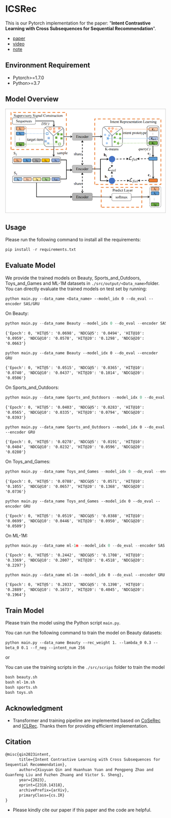 # ICSRec

This is our Pytorch implementation for the paper: "**Intent Contrastive Learning with Cross Subsequences for Sequential Recommendation**".
- [paper](https://arxiv.org/pdf/2310.14318.pdf)
- [video](https://www.bilibili.com/video/BV1Aw411g7xC/?vd_source=96ebb649d074a7680a8f9de2c1275ed6)
- [note](https://juejin.cn/post/7298220509127458843)
## Environment  Requirement

* Pytorch>=1.7.0
* Python>=3.7  

## Model Overview

 ![avator](./pics/model.png)

## Usage

Please run the following command to install all the requirements:  

```python
pip install -r requirements.txt
```

## Evaluate Model

We provide the trained models on Beauty, Sports_and_Outdoors, Toys_and_Games and ML-1M datasets in `./src/output/<Data_name>`folder. You can directly evaluate the trained models on test set by running:

```
python main.py --data_name <Data_name> --model_idx 0 --do_eval --encoder SAS/GRU
```

On Beauty:

```python
python main.py --data_name Beauty --model_idx 0 --do_eval --encoder SAS
```

```
{'Epoch': 0, 'HIT@5': '0.0698', 'NDCG@5': '0.0494', 'HIT@10': '0.0959', 'NDCG@10': '0.0578', 'HIT@20': '0.1298', 'NDCG@20': '0.0663'}
```

```
python main.py --data_name Beauty --model_idx 0 --do_eval --encoder GRU
```

```
{'Epoch': 0, 'HIT@5': '0.0515', 'NDCG@5': '0.0365', 'HIT@10': '0.0740', 'NDCG@10': '0.0437', 'HIT@20': '0.1014', 'NDCG@20': '0.0506'}
```

On Sports_and_Outdoors:

```python
python main.py --data_name Sports_and_Outdoors --model_idx 0 --do_eval --encoder SAS
```

```
{'Epoch': 0, 'HIT@5': '0.0403', 'NDCG@5': '0.0283', 'HIT@10': '0.0565', 'NDCG@10': '0.0335', 'HIT@20': '0.0794', 'NDCG@20': '0.0393'}
```

```
python main.py --data_name Sports_and_Outdoors --model_idx 0 --do_eval --encoder GRU
```

```
{'Epoch': 0, 'HIT@5': '0.0278', 'NDCG@5': '0.0191', 'HIT@10': '0.0404', 'NDCG@10': '0.0232', 'HIT@20': '0.0596', 'NDCG@20': '0.0280'}
```

On Toys_and_Games:

```python
python main.py --data_name Toys_and_Games --model_idx 0 --do_eval --encoder SAS
```

```
{'Epoch': 0, 'HIT@5': '0.0788', 'NDCG@5': '0.0571', 'HIT@10': '0.1055', 'NDCG@10': '0.0657', 'HIT@20': '0.1368', 'NDCG@20': '0.0736'}
```

```
python main.py --data_name Toys_and_Games --model_idx 0 --do_eval --encoder GRU
```

```
{'Epoch': 0, 'HIT@5': '0.0519', 'NDCG@5': '0.0388', 'HIT@10': '0.0699', 'NDCG@10': '0.0446', 'HIT@20': '0.0950', 'NDCG@20': '0.0509'}
```

On ML-1M:

```python
python main.py --data_name ml-1m --model_idx 0 --do_eval --encoder SAS
```

```
{'Epoch': 0, 'HIT@5': '0.2442', 'NDCG@5': '0.1708', 'HIT@10': '0.3369', 'NDCG@10': '0.2007', 'HIT@20': '0.4518', 'NDCG@20': '0.2297'}
```

```
python main.py --data_name ml-1m --model_idx 0 --do_eval --encoder GRU
```

```
{'Epoch': 0, 'HIT@5': '0.2033', 'NDCG@5': '0.1398', 'HIT@10': '0.2889', 'NDCG@10': '0.1673', 'HIT@20': '0.4045', 'NDCG@20': '0.1964'}
```



## Train Model

Please train the model using the Python script `main.py`.

You can run the following command to train the model on Beauty datasets:

```
python main.py --data_name Beauty --rec_weight 1. --lambda_0 0.3 --beta_0 0.1 --f_neg --intent_num 256 
```
or

You can use the training scripts in the `./src/scrips` folder to train the model 
```angular2html
bash beauty.sh
bash ml-1m.sh
bash sports.sh
bash toys.sh
```
## Acknowledgment

- Transformer and training pipeline are implemented based on [CoSeRec](https://github.com/salesforce/CoSeRec) and [ICLRec](https://github.com/salesforce/ICLRec). Thanks them for providing efficient implementation.


## Citation

```
@misc{qin2023intent,
      title={Intent Contrastive Learning with Cross Subsequences for Sequential Recommendation}, 
      author={Xiuyuan Qin and Huanhuan Yuan and Pengpeng Zhao and Guanfeng Liu and Fuzhen Zhuang and Victor S. Sheng},
      year={2023},
      eprint={2310.14318},
      archivePrefix={arXiv},
      primaryClass={cs.IR}
}

```
- Please kindly cite our paper if this paper and the code are helpful. 

